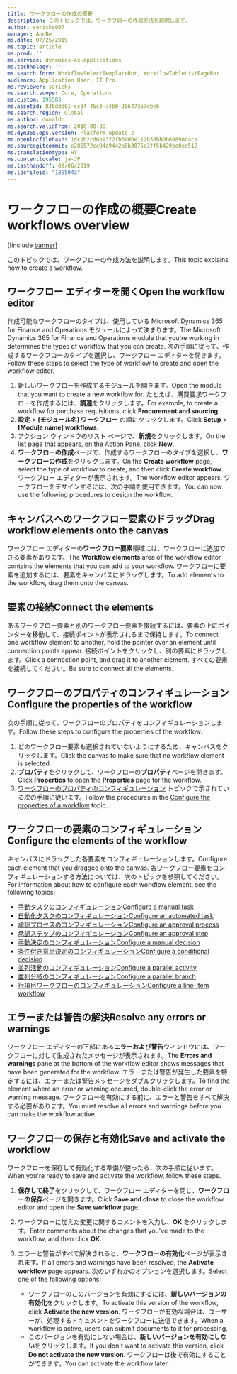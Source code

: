 ```yaml
---
title: ワークフローの作成の概要
description: このトピックでは、ワークフローの作成方法を説明します。
author: sericks007
manager: AnnBe
ms.date: 07/25/2019
ms.topic: article
ms.prod: ''
ms.service: dynamics-ax-applications
ms.technology: ''
ms.search.form: WorkflowSelectTemplateRnr, WorkflowTableListPageRnr
audience: Application User, IT Pro
ms.reviewer: sericks
ms.search.scope: Core, Operations
ms.custom: 195583
ms.assetid: 836ddd01-cc34-45c3-a4b0-20647357dbc6
ms.search.region: Global
ms.author: donaldc
ms.search.validFrom: 2016-08-30
ms.dyn365.ops.version: Platform update 2
ms.openlocfilehash: 1dc2b2cd6b9372fb60d0e112b5dbb0b60898caca
ms.sourcegitcommit: e286572ce94a9442a5b3076c3ff5b429be0ed512
ms.translationtype: HT
ms.contentlocale: ja-JP
ms.lasthandoff: 08/06/2019
ms.locfileid: "1865043"
---
```

# <a name="create-workflows-overview"></a><span data-ttu-id="e3da3-103">ワークフローの作成の概要</span><span class="sxs-lookup"><span data-stu-id="e3da3-103">Create workflows overview</span></span>

[!include [banner](../includes/banner.md)]

<span data-ttu-id="e3da3-104">このトピックでは、ワークフローの作成方法を説明します。</span><span class="sxs-lookup"><span data-stu-id="e3da3-104">This topic explains how to create a workflow.</span></span>

## <a name="open-the-workflow-editor"></a><span data-ttu-id="e3da3-105">ワークフロー エディターを開く</span><span class="sxs-lookup"><span data-stu-id="e3da3-105">Open the workflow editor</span></span>

<span data-ttu-id="e3da3-106">作成可能なワークフローのタイプは、使用している Microsoft Dynamics 365 for Finance and Operations モジュールによって決まります。</span><span class="sxs-lookup"><span data-stu-id="e3da3-106">The Microsoft Dynamics 365 for Finance and Operations module that you're working in determines the types of workflow that you can create.</span></span> <span data-ttu-id="e3da3-107">次の手順に従って、作成するワークフローのタイプを選択し、ワークフロー エディターを開きます。</span><span class="sxs-lookup"><span data-stu-id="e3da3-107">Follow these steps to select the type of workflow to create and open the workflow editor.</span></span>

1. <span data-ttu-id="e3da3-108">新しいワークフローを作成するモジュールを開きます。</span><span class="sxs-lookup"><span data-stu-id="e3da3-108">Open the module that you want to create a new workflow for.</span></span> <span data-ttu-id="e3da3-109">たとえば、購買要求ワークフローを作成するには、**調達**をクリックします。</span><span class="sxs-lookup"><span data-stu-id="e3da3-109">For example, to create a workflow for purchase requisitions, click **Procurement and sourcing**.</span></span>
2. <span data-ttu-id="e3da3-110">**設定** &gt; **\[モジュール名\] ワークフロー** の順にクリックします。</span><span class="sxs-lookup"><span data-stu-id="e3da3-110">Click **Setup** &gt; **\[Module name\] workflows**.</span></span>
3. <span data-ttu-id="e3da3-111">アクション ウィンドウのリスト ページで、**新規**をクリックします。</span><span class="sxs-lookup"><span data-stu-id="e3da3-111">On the list page that appears, on the Action Pane, click **New**.</span></span>
4. <span data-ttu-id="e3da3-112">**ワークフローの作成**ページで、作成するワークフローのタイプを選択し、**ワークフローの作成**をクリックします。</span><span class="sxs-lookup"><span data-stu-id="e3da3-112">On the **Create workflow** page, select the type of workflow to create, and then click **Create workflow**.</span></span> <span data-ttu-id="e3da3-113">ワークフロー エディターが表示されます。</span><span class="sxs-lookup"><span data-stu-id="e3da3-113">The workflow editor appears.</span></span> <span data-ttu-id="e3da3-114">ワークフローをデザインするには、次の手順を使用できます。</span><span class="sxs-lookup"><span data-stu-id="e3da3-114">You can now use the following procedures to design the workflow.</span></span>

## <a name="drag-workflow-elements-onto-the-canvas"></a><span data-ttu-id="e3da3-115">キャンバスへのワークフロー要素のドラッグ</span><span class="sxs-lookup"><span data-stu-id="e3da3-115">Drag workflow elements onto the canvas</span></span>

<span data-ttu-id="e3da3-116">ワークフロー エディターの**ワークフロー要素**領域には、ワークフローに追加できる要素があります。</span><span class="sxs-lookup"><span data-stu-id="e3da3-116">The **Workflow elements** area of the workflow editor contains the elements that you can add to your workflow.</span></span> <span data-ttu-id="e3da3-117">ワークフローに要素を追加するには、要素をキャンバスにドラッグします。</span><span class="sxs-lookup"><span data-stu-id="e3da3-117">To add elements to the workflow, drag them onto the canvas.</span></span>

## <a name="connect-the-elements"></a><span data-ttu-id="e3da3-118">要素の接続</span><span class="sxs-lookup"><span data-stu-id="e3da3-118">Connect the elements</span></span>

<span data-ttu-id="e3da3-119">あるワークフロー要素と別のワークフロー要素を接続するには、要素の上にポインターを移動して、接続ポイントが表示されるまで保持します。</span><span class="sxs-lookup"><span data-stu-id="e3da3-119">To connect one workflow element to another, hold the pointer over an element until connection points appear.</span></span> <span data-ttu-id="e3da3-120">接続ポイントをクリックし、別の要素にドラッグします。</span><span class="sxs-lookup"><span data-stu-id="e3da3-120">Click a connection point, and drag it to another element.</span></span> <span data-ttu-id="e3da3-121">すべての要素を接続してください。</span><span class="sxs-lookup"><span data-stu-id="e3da3-121">Be sure to connect all the elements.</span></span>

## <a name="configure-the-properties-of-the-workflow"></a><span data-ttu-id="e3da3-122">ワークフローのプロパティのコンフィギュレーション</span><span class="sxs-lookup"><span data-stu-id="e3da3-122">Configure the properties of the workflow</span></span>

<span data-ttu-id="e3da3-123">次の手順に従って、ワークフローのプロパティをコンフィギュレーションします。</span><span class="sxs-lookup"><span data-stu-id="e3da3-123">Follow these steps to configure the properties of the workflow.</span></span>

1. <span data-ttu-id="e3da3-124">どのワークフロー要素も選択されていないようにするため、キャンバスをクリックします。</span><span class="sxs-lookup"><span data-stu-id="e3da3-124">Click the canvas to make sure that no workflow element is selected.</span></span>
2. <span data-ttu-id="e3da3-125">**プロパティ**をクリックして、ワークフローの**プロパティ**ページを開きます。</span><span class="sxs-lookup"><span data-stu-id="e3da3-125">Click **Properties** to open the **Properties** page for the workflow.</span></span>
3. <span data-ttu-id="e3da3-126">[ワークフローのプロパティのコンフィギュレーション](configure-workflow-properties.md) トピックで示されている次の手順に従います。</span><span class="sxs-lookup"><span data-stu-id="e3da3-126">Follow the procedures in the [Configure the properties of a workflow](configure-workflow-properties.md) topic.</span></span>

## <a name="configure-the-elements-of-the-workflow"></a><span data-ttu-id="e3da3-127">ワークフローの要素のコンフィギュレーション</span><span class="sxs-lookup"><span data-stu-id="e3da3-127">Configure the elements of the workflow</span></span>

<span data-ttu-id="e3da3-128">キャンバスにドラッグした各要素をコンフィギュレーションします。</span><span class="sxs-lookup"><span data-stu-id="e3da3-128">Configure each element that you dragged onto the canvas.</span></span> <span data-ttu-id="e3da3-129">各ワークフロー要素をコンフィギュレーションする方法については、次のトピックを参照してください。</span><span class="sxs-lookup"><span data-stu-id="e3da3-129">For information about how to configure each workflow element, see the following topics:</span></span>

- [<span data-ttu-id="e3da3-130">手動タスクのコンフィギュレーション</span><span class="sxs-lookup"><span data-stu-id="e3da3-130">Configure a manual task</span></span>](configure-manual-task-workflow.md)
- [<span data-ttu-id="e3da3-131">自動化タスクのコンフィギュレーション</span><span class="sxs-lookup"><span data-stu-id="e3da3-131">Configure an automated task</span></span>](configure-automated-task-workflow.md)
- [<span data-ttu-id="e3da3-132">承認プロセスのコンフィギュレーション</span><span class="sxs-lookup"><span data-stu-id="e3da3-132">Configure an approval process</span></span>](configure-approval-process-workflow.md)
- [<span data-ttu-id="e3da3-133">承認ステップのコンフィギュレーション</span><span class="sxs-lookup"><span data-stu-id="e3da3-133">Configure an approval step</span></span>](configure-approval-step-workflow.md)
- [<span data-ttu-id="e3da3-134">手動決定のコンフィギュレーション</span><span class="sxs-lookup"><span data-stu-id="e3da3-134">Configure a manual decision</span></span>](configure-manual-decision-workflow.md)
- [<span data-ttu-id="e3da3-135">条件付き意思決定のコンフィギュレーション</span><span class="sxs-lookup"><span data-stu-id="e3da3-135">Configure a conditional decision</span></span>](configure-conditional-decision-workflow.md)
- [<span data-ttu-id="e3da3-136">並列活動のコンフィギュレーション</span><span class="sxs-lookup"><span data-stu-id="e3da3-136">Configure a parallel activity</span></span>](configure-parallel-activity-workflow.md)
- [<span data-ttu-id="e3da3-137">並列分岐のコンフィギュレーション</span><span class="sxs-lookup"><span data-stu-id="e3da3-137">Configure a parallel branch</span></span>](configure-parallel-branch-workflow.md)
- [<span data-ttu-id="e3da3-138">行項目ワークフローのコンフィギュレーション</span><span class="sxs-lookup"><span data-stu-id="e3da3-138">Configure a line-item workflow</span></span>](configure-line-item-workflow.md)

## <a name="resolve-any-errors-or-warnings"></a><span data-ttu-id="e3da3-139">エラーまたは警告の解決</span><span class="sxs-lookup"><span data-stu-id="e3da3-139">Resolve any errors or warnings</span></span>

<span data-ttu-id="e3da3-140">ワークフロー エディターの下部にある**エラーおよび警告**ウィンドウには、ワークフローに対して生成されたメッセージが表示されます。</span><span class="sxs-lookup"><span data-stu-id="e3da3-140">The **Errors and warnings** pane at the bottom of the workflow editor shows messages that have been generated for the workflow.</span></span> <span data-ttu-id="e3da3-141">エラーまたは警告が発生した要素を特定するには、エラーまたは警告メッセージをダブルクリックします。</span><span class="sxs-lookup"><span data-stu-id="e3da3-141">To find the element where an error or warning occurred, double-click the error or warning message.</span></span> <span data-ttu-id="e3da3-142">ワークフローを有効にする前に、エラーと警告をすべて解決する必要があります。</span><span class="sxs-lookup"><span data-stu-id="e3da3-142">You must resolve all errors and warnings before you can make the workflow active.</span></span>

## <a name="save-and-activate-the-workflow"></a><span data-ttu-id="e3da3-143">ワークフローの保存と有効化</span><span class="sxs-lookup"><span data-stu-id="e3da3-143">Save and activate the workflow</span></span>

<span data-ttu-id="e3da3-144">ワークフローを保存して有効化する準備が整ったら、次の手順に従います。</span><span class="sxs-lookup"><span data-stu-id="e3da3-144">When you're ready to save and activate the workflow, follow these steps.</span></span>

1. <span data-ttu-id="e3da3-145">**保存して終了**をクリックして、ワークフロー エディターを閉じ、**ワークフローの保存**ページを開きます。</span><span class="sxs-lookup"><span data-stu-id="e3da3-145">Click **Save and close** to close the workflow editor and open the **Save workflow** page.</span></span>
2. <span data-ttu-id="e3da3-146">ワークフローに加えた変更に関するコメントを入力し、**OK** をクリックします。</span><span class="sxs-lookup"><span data-stu-id="e3da3-146">Enter comments about the changes that you've made to the workflow, and then click **OK**.</span></span>
3. <span data-ttu-id="e3da3-147">エラーと警告がすべて解決されると、**ワークフローの有効化**ページが表示されます。</span><span class="sxs-lookup"><span data-stu-id="e3da3-147">If all errors and warnings have been resolved, the **Activate workflow** page appears.</span></span> <span data-ttu-id="e3da3-148">次のいずれかのオプションを選択します。</span><span class="sxs-lookup"><span data-stu-id="e3da3-148">Select one of the following options:</span></span>

    - <span data-ttu-id="e3da3-149">ワークフローのこのバージョンを有効にするには、**新しいバージョンの有効化**をクリックします。</span><span class="sxs-lookup"><span data-stu-id="e3da3-149">To activate this version of the workflow, click **Activate the new version**.</span></span> <span data-ttu-id="e3da3-150">ワークフローが有効な場合は、ユーザーが、処理するドキュメントをワークフローに送信できます。</span><span class="sxs-lookup"><span data-stu-id="e3da3-150">When a workflow is active, users can submit documents to it for processing.</span></span>
    - <span data-ttu-id="e3da3-151">このバージョンを有効にしない場合は、**新しいバージョンを有効にしない**をクリックします。</span><span class="sxs-lookup"><span data-stu-id="e3da3-151">If you don't want to activate this version, click **Do not activate the new version**.</span></span> <span data-ttu-id="e3da3-152">ワークフローは後で有効にすることができます。</span><span class="sxs-lookup"><span data-stu-id="e3da3-152">You can activate the workflow later.</span></span>
